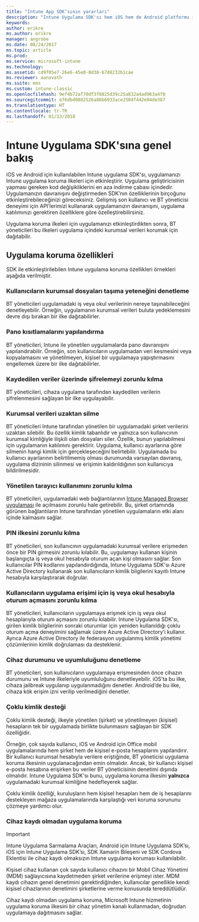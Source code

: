 ```yaml
---
title: "Intune App SDK’sının yararları"
description: "Intune Uygulama SDK'sı hem iOS hem de Android platformu için kullanılabilir ve Microsoft Intune ile mobil uygulama yönetim özelliklerini etkinleştirir."
keywords: 
author: erikre
ms.author: erikre
manager: angrobe
ms.date: 08/24/2017
ms.topic: article
ms.prod: 
ms.service: microsoft-intune
ms.technology: 
ms.assetid: cd9f05e7-26e6-45e0-8d38-67d8232b1cae
ms.reviewer: aanavath
ms.suite: ems
ms.custom: intune-classic
ms.openlocfilehash: 9ef4b72af70df3f8825d39c25a832a4ad963a4f0
ms.sourcegitcommit: e76dbd0882526a86b6933ace2504f442e04de387
ms.translationtype: HT
ms.contentlocale: tr-TR
ms.lasthandoff: 01/13/2018
---
```

# <a name="intune-app-sdk-overview"></a>Intune Uygulama SDK'sına genel bakış
iOS ve Android için kullanılabilen Intune uygulama SDK'sı, uygulamanızı Intune uygulama koruma ilkeleri için etkinleştirir. Uygulama geliştiricisinin yapması gereken kod değişikliklerini en aza indirme çabası içindedir. Uygulamanızın davranışını değiştirmeden SDK’nın özelliklerinin birçoğunu etkinleştirebileceğinizi göreceksiniz. Gelişmiş son kullanıcı ve BT yöneticisi deneyimi için API’lerimizi kullanarak uygulamanızın davranışını, uygulama katılımınızı gerektiren özelliklere göre özelleştirebilirsiniz.

Uygulama koruma ilkeleri için uygulamanızı etkinleştirdikten sonra, BT yöneticileri bu ilkeleri uygulama içindeki kurumsal verileri korumak için dağıtabilir.

## <a name="app-protection-features"></a>Uygulama koruma özellikleri

SDK ile etkinleştirilebilen Intune uygulama koruma özellikleri örnekleri aşağıda verilmiştir.

### <a name="control-users-ability-to-move-corporate-files"></a>Kullanıcıların kurumsal dosyaları taşıma yeteneğini denetleme
BT yöneticileri uygulamadaki iş veya okul verilerinin nereye taşınabileceğini denetleyebilir. Örneğin, uygulamanın kurumsal verileri buluta yedeklemesini devre dışı bırakan bir ilke dağıtabilirler.

### <a name="configure-clipboard-restrictions"></a>Pano kısıtlamalarını yapılandırma
BT yöneticileri, Intune ile yönetilen uygulamalarda pano davranışını yapılandırabilir. Örneğin, son kullanıcıların uygulamadan veri kesmesini veya kopyalamasını ve yönetilmeyen, kişisel bir uygulamaya yapıştırmasını engellemek üzere bir ilke dağıtabilirler.

### <a name="enforce-encryption-on-saved-data"></a>Kaydedilen veriler üzerinde şifrelemeyi zorunlu kılma
BT yöneticileri, cihaza uygulama tarafından kaydedilen verilerin şifrelenmesini sağlayan bir ilke uygulayabilir.

### <a name="remotely-wipe-corporate-data"></a>Kurumsal verileri uzaktan silme
BT yöneticileri Intune tarafından yönetilen bir uygulamadaki şirket verilerini uzaktan silebilir. Bu özellik kimlik tabanlıdır ve yalnızca son kullanıcının kurumsal kimliğiyle ilişkili olan dosyaları siler. Özellik, bunun yapılabilmesi için uygulamanın katılımını gerektirir. Uygulama, kullanıcı ayarlarına göre silmenin hangi kimlik için gerçekleşeceğini belirtebilir. Uygulamada bu kullanıcı ayarlarının belirtilmemiş olması durumunda varsayılan davranış, uygulama dizininin silinmesi ve erişimin kaldırıldığının son kullanıcıya bildirilmesidir.

### <a name="enforce-the-use-of-a-managed-browser"></a>Yönetilen tarayıcı kullanımını zorunlu kılma
BT yöneticileri, uygulamadaki web bağlantılarının [Intune Managed Browser uygulaması](/intune-classic/deploy-use/manage-internet-access-using-managed-browser-policies) ile açılmasını zorunlu hale getirebilir. Bu, şirket ortamında görünen bağlantıların Intune tarafından yönetilen uygulamaların etki alanı içinde kalmasını sağlar.

### <a name="enforce-a-pin-policy"></a>PIN ilkesini zorunlu kılma
BT yöneticileri, son kullanıcının uygulamadaki kurumsal verilere erişmeden önce bir PIN girmesini zorunlu kılabilir. Bu, uygulamayı kullanan kişinin başlangıçta iş veya okul hesabıyla oturum açan kişi olmasını sağlar. Son kullanıcılar PIN kodlarını yapılandırdığında, Intune Uygulama SDK'sı Azure Active Directory kullanarak son kullanıcıların kimlik bilgilerini kayıtlı Intune hesabıyla karşılaştırarak doğrular.

### <a name="require-users-to-sign-in-with-work-or-school-account-for-app-access"></a>Kullanıcıların uygulama erişimi için iş veya okul hesabıyla oturum açmasını zorunlu kılma
BT yöneticileri, kullanıcıların uygulamaya erişmek için iş veya okul hesaplarıyla oturum açmasını zorunlu kılabilir. Intune Uygulama SDK'sı, girilen kimlik bilgilerinin sonraki oturumlar için yeniden kullanıldığı çoklu oturum açma deneyimini sağlamak üzere Azure Active Directory’i kullanır. Ayrıca Azure Active Directory ile federasyon uygulanmış kimlik yönetimi çözümlerinin kimlik doğrulaması da desteklenir.

### <a name="check-device-health-and-compliance"></a>Cihaz durumunu ve uyumluluğunu denetleme
BT yöneticileri, son kullanıcıların uygulamaya erişmesinden önce cihazın durumunu ve Intune ilkeleriyle uyumluluğunu denetleyebilir. iOS’ta bu ilke, cihaza jailbreak uygulanıp uygulanmadığını denetler. Android’de bu ilke, cihaza kök erişim izni verilip verilmediğini denetler.

### <a name="multi-identity-support"></a>Çoklu kimlik desteği
Çoklu kimlik desteği, ilkeyle yönetilen (şirket) ve yönetilmeyen (kişisel) hesapların tek bir uygulamada birlikte bulunmasını sağlayan bir SDK özelliğidir.

Örneğin, çok sayıda kullanıcı, iOS ve Android için Office mobil uygulamalarında hem şirket hem de kişisel e-posta hesaplarını yapılandırır. Bir kullanıcı kurumsal hesabıyla verilere eriştiğinde, BT yöneticisi uygulama koruma ilkesinin uygulanacağından emin olmalıdır. Ancak, bir kullanıcı kişisel e-posta hesabına erişirken bu veriler BT yöneticisinin denetimi dışında olmalıdır. Intune Uygulama SDK'sı bunu, uygulama koruma ilkesini **yalnızca** uygulamadaki kurumsal kimliğine hedefleyerek sağlar.

Çoklu kimlik özelliği, kuruluşların hem kişisel hesapları hem de iş hesaplarını destekleyen mağaza uygulamalarında karşılaştığı veri koruma sorununu çözmeye yardımcı olur.
 
### <a name="app-protection-without-device-enrollment"></a>Cihaz kaydı olmadan uygulama koruma

>[!IMPORTANT]
>Intune Uygulama Sarmalama Araçları, Android için Intune Uygulama SDK’sı, iOS için Intune Uygulama SDK’sı, SDK Xamarin Bileşeni ve SDK Cordova Eklentisi ile cihaz kaydı olmaksızın Intune uygulama koruması kullanılabilir.

Kişisel cihaz kullanan çok sayıda kullanıcı cihazını bir Mobil Cihaz Yönetimi (MDM) sağlayıcısına kaydetmeden şirket verilerine erişmeyi ister. MDM kaydı cihazın genel denetimini gerektirdiğinden, kullanıcılar genellikle kendi kişisel cihazlarının denetimini şirketlerine verme konusunda tereddütlüdür.

Cihaz kaydı olmadan uygulama koruma, Microsoft Intune hizmetinin uygulama koruma ilkesini bir cihaz yönetim kanalı kullanmadan, doğrudan uygulamaya dağıtmasını sağlar.
